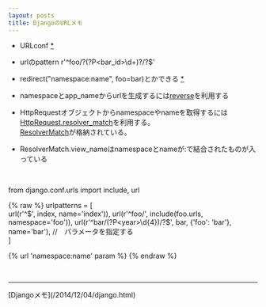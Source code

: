 ```yaml
---
layout: posts
title: DjangoのURLメモ 
---
```

* URLconf [*](https://docs.djangoproject.com/en/stable/topics/http/urls/#example)   

* urlのpattern  r'^foo/?(?P<bar_id>\d+)?/?$'
   
* redirect("namespace:name", foo=bar)とかできる [*](https://docs.djangoproject.com/en/stable/topics/http/shortcuts/#examples) 

* namespaceとapp_nameからurlを生成するには[reverse](https://docs.djangoproject.com/en/stable/urlresolvers/#reverse)を利用する

* HttpRequestオブジェクトからnamespaceやnameを取得するには[HttpRequest.resolver_match](https://docs.djangoproject.com/en/stable/ref/request-response/#django.http.HttpRequest.resolver_match)を利用する。   
[ResolverMatch](https://docs.djangoproject.com/en/stable/ref/urlresolvers/#django.core.urlresolvers.ResolverMatch)が格納されている。   

* ResolverMatch.view_nameはnamespaceとnameが:で結合されたものが入っている     
<br>


from django.conf.urls import include, url

{% raw %}
urlpatterns = [  
    url(r'^$', index, name='index')),  
    url(r'^foo/', include(foo.urls, namespace='foo')),  
    url(r'^bar/(?P<year>\d{4})/?$', bar, {'foo': 'bar'}, name='bar'), //　パラメータを指定する  
]

{% url 'namespace:name' param %}
{% endraw %}

<br/>
<hr/>
[Djangoメモ](/2014/12/04/django.html)
